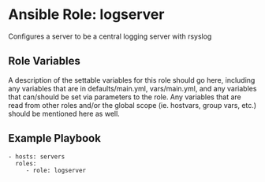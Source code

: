 Ansible Role: logserver
=======================

Configures a server to be a central logging server with rsyslog

Role Variables
--------------

A description of the settable variables for this role should go here, including any variables that are in defaults/main.yml, vars/main.yml, and any variables that can/should be set via parameters to the role. Any variables that are read from other roles and/or the global scope (ie. hostvars, group vars, etc.) should be mentioned here as well.

Example Playbook
----------------

    - hosts: servers
      roles:
         - role: logserver
